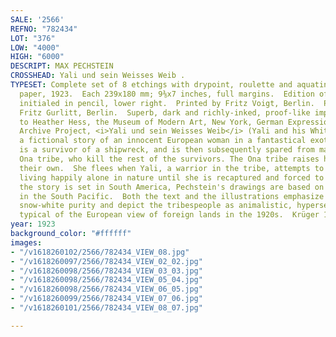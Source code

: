 ```yaml
---
SALE: '2566'
REFNO: "782434"
LOT: "376"
LOW: "4000"
HIGH: "6000"
DESCRIPT: MAX PECHSTEIN
CROSSHEAD: Yali und sein Weisses Weib .
TYPESET: Complete set of 8 etchings with drypoint, roulette and aquatint on Japan
  paper, 1923.  Each 239x180 mm; 9⅜x7 inches, full margins.  Edition of 220.  Each
  initialed in pencil, lower right.  Printed by Fritz Voigt, Berlin.  Published by
  Fritz Gurlitt, Berlin.  Superb, dark and richly-inked, proof-like impressions.  <br><br>According
  to Heather Hess, the Museum of Modern Art, New York, German Expressionist Digital
  Archive Project, <i>Yali und sein Weisses Weib</i> (Yali and his White Wife) is
  a fictional story of an innocent European woman in a fantastical exotic land.  She
  is a survivor of a shipwreck, and is then subsequently spared from massacre by the
  Ona tribe, who kill the rest of the survivors. The Ona tribe raises her as one of
  their own.  She flees when Yali, a warrior in the tribe, attempts to abduct her,
  living happily alone in nature until she is recaptured and forced to marry Yali.  Though
  the story is set in South America, Pechstein's drawings are based on his experience
  in the South Pacific.  Both the text and the illustrations emphasize the woman's
  snow-white purity and depict the tribespeople as animalistic, hypersexual and uncivilized,
  typical of the European view of foreign lands in the 1920s.  Krüger 136-144.
year: 1923
background_color: "#ffffff"
images:
- "/v1618260102/2566/782434_VIEW_08.jpg"
- "/v1618260097/2566/782434_VIEW_02_02.jpg"
- "/v1618260098/2566/782434_VIEW_03_03.jpg"
- "/v1618260098/2566/782434_VIEW_05_04.jpg"
- "/v1618260098/2566/782434_VIEW_06_05.jpg"
- "/v1618260099/2566/782434_VIEW_07_06.jpg"
- "/v1618260101/2566/782434_VIEW_08_07.jpg"

---
```

